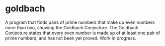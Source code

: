 # goldbach
A program that finds pairs of prime numbers that make up even numbers more than two, showing the Goldbach Conjecture. The Goldbach Conjecture states that every even number is made up of at least one pair of prime numbers, and has not been yet proved.
Work in progress.
